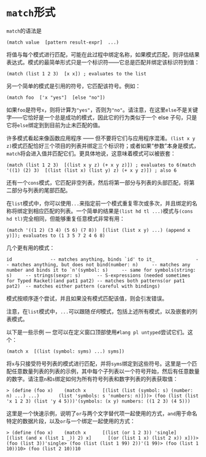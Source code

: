 # `match`形式

`match`的语法是

```
(match value  [pattern result-expr]  ...)
```

将值与每个模式进行匹配，可能在此过程中绑定名称，如果模式匹配，则评估结果表达式。模式的最简单形式只是一个标识符——它总是匹配并绑定该标识符到值：

```
(match (list 1 2 3)  [x x]) ; evaluates to the list
```

另一个简单的模式是引用的符号，它匹配该符号。例如：

```
(match foo  ['x "yes"]  [else "no"])
```

如果`foo`是符号`x`，则将计算为`"yes"`，否则为`"no"`。请注意，在这里`else`不是关键字——它恰好是一个总是成功的模式，因此它的行为类似于一个 else 子句，只是它将`else`绑定到到目前为止未匹配的值。

许多模式看起来像函数应用程序 —— 但不要将它们与应用程序混淆。`(list x y z)`模式匹配恰好三个项目的列表并绑定三个标识符；或者如果“参数”本身是模式，`match`将会进入值并匹配它们。更具体地说，这意味着模式可以被嵌套：

```
(match (list 1 2 3)  [(list x y z) (+ x y z)]) ; evaluates to 6(match '((1) (2) 3)  [(list (list x) (list y) z) (+ x y z)]) ; also 6
```

还有一个`cons`模式，它匹配非空列表，然后将第一部分与列表的头部匹配，将第二部分与列表的尾部匹配。

在`list`模式中，你可以使用`...`来指定前一个模式重复零次或多次，并且绑定的名称将绑定到相应匹配的列表。一个简单的结果是`(list hd tl ...)`模式与`(cons hd tl)`完全相同，但能够重复任意模式非常有用：

```
(match '((1 2) (3 4) (5 6) (7 8))  [(list (list x y) ...) (append x y)]); evaluates to (1 3 5 7 2 4 6 8)
```

几个更有用的模式：

```
id              -- matches anything, binds `id' to it_               -- matches anything, but does not bind(number: n)     -- matches any number and binds it to `n'(symbol: s)     -- same for symbols(string: s)     -- strings(sexpr: s)      -- S-expressions (needed sometimes for Typed Racket)(and pat1 pat2) -- matches both patterns(or pat1 pat2)  -- matches either pattern (careful with bindings)
```

模式按顺序逐个尝试，并且如果没有模式匹配该值，则会引发错误。

注意，在`list`模式中，`...`可以跟随*任何*模式，包括上述所有模式，以及嵌套的列表模式。

以下是一些示例 — 您可以在定义窗口顶部使用`#lang pl untyped`尝试它们。这个：

```
(match x  [(list (symbol: syms) ...) syms])
```

将`x`与只接受符号列表的模式进行匹配，并将`syms`绑定到这些符号。这里是一个匹配任意数量列表的列表的示例，其中每个子列表以一个符号开始，然后有任意数量的数字。请注意`n`和`s`绑定如何为所有符号列表和数字列表的列表获取值：

```
> (define (foo x)    (match x      [(list (list (symbol: s) (number: n) ...) ...)       (list 'symbols: s 'numbers: n)]))> (foo (list (list 'x 1 2 3) (list 'y 4 5)))'(symbols: (x y) numbers: ((1 2 3) (4 5)))
```

这里是一个快速示例，说明了`or`与两个文字替代项一起使用的方式，`and`用于命名特定的数据片段，以及`or`与一个绑定一起使用的方式：

```
> (define (foo x)    (match x      [(list (or 1 2 3)) 'single]      [(list (and x (list 1 _)) 2) x]      [(or (list 1 x) (list 2 x)) x]))> (foo (list 3))'single> (foo (list (list 1 99) 2))'(1 99)> (foo (list 1 10))10> (foo (list 2 10))10
```

